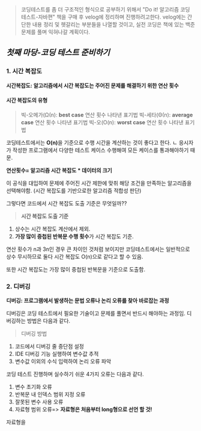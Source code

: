 <blockquote>
<p>코딩테스트를 좀 더 구조적인 형식으로 공부하기 위해서 &quot;Do it! 알고리즘 코딩 테스트-자바편&quot; 책을 구매 후 velog에 정리하며 진행하려고한다. velog에는 간단한 내용 정리 및 헷갈리는 부분들을 나열할 것이고, 실전 코딩은 책에 있는 백준 문제를 풀며 익혀나갈 계획이다.</p>
</blockquote>
<h2 id="첫째-마당-코딩-테스트-준비하기"><em>첫째 마당-코딩 테스트 준비하기</em></h2>
<h3 id="1-시간-복잡도">1. 시간 복잡도</h3>
<p><strong>시간복잡도: 알고리즘에서 시간 복잡도는 주어진 문제를 해결하기 위한 연산 횟수</strong></p>
<h4 id="시간-복잡도의-유형">시간 복잡도의 유형</h4>
<blockquote>
<p>빅-오메가(Ω(n): <strong>best case</strong> 연산 횟수 나타낸 표기법
빅-세타(Θ(n): <strong>average case</strong> 연산 횟수 나타낸 표기법
빅-오(O(n): <strong>worst case</strong> 연산 횟수 나타낸 표기법</p>
</blockquote>
<p>코딩테스트에서는 <strong>O(n)</strong>을 기준으로 수행 시간을 계산하는 것이 좋다고 한다. 
ㄴ 응시자가 작성한 프로그램에서 다양한 테스트 케이스 수행해여 모든 케이스를 통과해야하기 때문.</p>
<p><strong>연산횟수= 알고리즘 시간 복잡도 * 데이터의 크기</strong></p>
<p>이 공식을 대입하여 문제에 주어진 시간 제한에 맞취 해당 조건을 만족하는 알고리즘을 선택해야함. (시간 복잡도를 기반으로한 알고리즘 적합성 판단)</p>
<p>그렇다면 코드에서 시간 복잡도 도출 기준은 무엇일까??</p>
<blockquote>
<p><strong>시간 복잡도 도출 기준</strong></p>
</blockquote>
<ol>
<li>상수는 시간 복잡도 계산에서 제외.</li>
<li><strong>가장 많이 중첩된 반복문 수행 횟수</strong>가 시간 복잡도 기준.</li>
</ol>
<p>연산 횟수가 n과 3n인 경우 큰 차이인 것처럼 보이지만 코딩테스트에서는 일반적으로 상수 무시하므로 둘다 시간 복잡도 O(n)으로 같다고 할 수 있음.</p>
<p>또한 시간 복잡도는 가장 많이 중첩된 반복문을 기준으로 도출함.</p>
<h3 id="2-디버깅">2. 디버깅</h3>
<p><strong>디버깅: 프로그램에서 발생하는 문법 오류나 논리 오류를 찾아 바로잡는 과정</strong></p>
<p>디버깅은 코딩 테스트에서 필요한 기술이고 문제를 풀면서 반드시 해야하는 과정임. 디버깅하는 방법은 다음과 같다.</p>
<blockquote>
<p>디버깅 방법</p>
</blockquote>
<ol>
<li>코드에서 디버깅 줄 중단점 설정</li>
<li>IDE 디버깅 기능 실행하여 변수값 추적</li>
<li>변수값 이외의 수식 입력하여 논리 오류 파악</li>
</ol>
<p>코딩 테스트 진행하며 실수하기 쉬운 4가지 오류는 다음과 같다.</p>
<ol>
<li>변수 초기화 오류</li>
<li>반복문 내 인덱스 범위 지정 오류</li>
<li>잘못된 변수 사용 오류</li>
<li>자료형 범위 오류=&gt; <strong>자료형은 처음부터 long형으로 선언 할 것!</strong></li>
</ol>
<p>자료형을 </p>